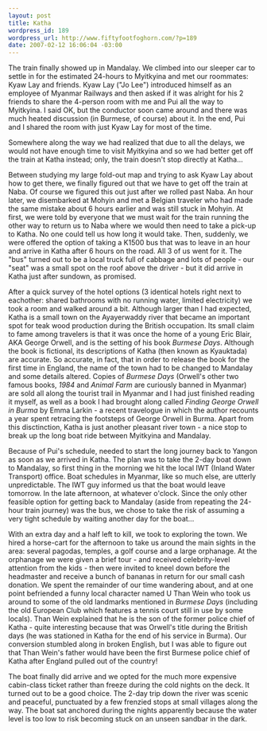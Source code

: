 ```yaml
--- 
layout: post
title: Katha
wordpress_id: 189
wordpress_url: http://www.fiftyfootfoghorn.com/?p=189
date: 2007-02-12 16:06:04 -03:00
---
```

The train finally showed up in Mandalay. We climbed into our sleeper car to settle in for the estimated 24-hours to Myitkyina and met our roommates: Kyaw Lay and friends. Kyaw Lay ("Jo Lee") introduced himself as an employee of Myanmar Railways and then asked if it was alright for his 2 friends to share the 4-person room with me and Pui all the way to Myitkyina. I said OK, but the conductor soon came around and there was much heated discussion (in Burmese, of course) about it. In the end, Pui and I shared the room with just Kyaw Lay for most of the time.

Somewhere along the way we had realized that due to all the delays, we would not have enough time to visit Myitkyina and so we had better get off the train at Katha instead; only, the train doesn't stop directly at Katha...

Between studying my large fold-out map and trying to ask Kyaw Lay about how to get there, we finally figured out that we have to get off the train at Naba. Of course we figured this out just after we rolled past Naba. An hour later, we disembarked at Mohyin and met a Belgian traveler who had made the same mistake about 6 hours earlier and was still stuck in Mohyin. At first, we were told by everyone that we must wait for the train running the other way to return us to Naba where we would then need to take a pick-up to Katha. No one could tell us how long it would take. Then, suddenly, we were offered the option of taking a K1500 bus that was to leave in an hour and arrive in Katha after 6 hours on the road. All 3 of us went for it. The "bus" turned out to be a local truck full of cabbage and lots of people - our "seat" was a small spot on the roof above the driver - but it did arrive in Katha just after sundown, as promised.

After a quick survey of the hotel options (3 identical hotels right next to eachother: shared bathrooms with no running water, limited electricity) we took a room and walked around a bit. Although larger than I had expected, Katha is a small town on the Ayayerwaddy river that became an important spot for teak wood production during the British occupation. Its small claim to fame among travelers is that it was once the home of a young Eric Blair, AKA George Orwell, and is the setting of his book <em>Burmese Days</em>. Although the book is fictional, its descriptions of Katha (then known as Kyauktada) are accurate. So accurate, in fact, that in order to release the book for the first time in England, the name of the town had to be changed to Mandalay and some details altered. Copies of <em>Burmese Days</em> (Orwell's other two famous books, <em>1984</em> and <em>Animal Farm</em> are curiously banned in Myanmar) are sold all along the tourist trail in Myanmar and I had just finished reading it myself, as well as a book I had brought along called <em>Finding George Orwell in Burma</em> by Emma Larkin - a recent travelogue in which the author recounts a year spent retracing the footsteps of George Orwell in Burma. Apart from this disctinction, Katha is just another pleasant river town - a nice stop to break up the long boat ride between Myitkyina and Mandalay.

Because of Pui's schedule, needed to start the long journey back to Yangon as soon as we arrived in Katha. The plan was to take the 2-day boat down to Mandalay, so first thing in the morning we hit the local IWT (Inland Water Transport) office. Boat schedules in Myanmar, like so much else, are utterly unpredictable. The IWT guy informed us that the boat would leave tomorrow. In the late afternoon, at whatever o'clock. Since the only other feasible option for getting back to Mandalay (aside from repeating the 24-hour train journey) was the bus, we chose to take the risk of assuming a very tight schedule by waiting another day for the boat...

With an extra day and a half left to kill, we took to exploring the town. We hired a horse-cart for the afternoon to take us around the main sights in the area: several pagodas, temples, a golf course and a large orphanage. At the orphanage we were given a brief tour - and received celebrity-level attention from the kids - then were invited to kneel down before the headmaster and receive a bunch of bananas in return for our small cash donation. We spent the remainder of our time wandering about, and at one point befriended a funny local character named U Than Wein who took us around to some of the old landmarks mentioned in <em>Burmese Days</em> (including the old European Club which features a tennis court still in use by some locals). Than Wein explained that he is the son of the former police chief of Katha - quite interesting because that was Orwell's title during the British days (he was stationed in Katha for the end of his service in Burma). Our conversion stumbled along in broken English, but I was able to figure out that Than Wein's father would have been the first Burmese police chief of Katha after England pulled out of the country!

The boat finally did arrive and we opted for the much more expensive cabin-class ticket rather than freeze during the cold nights on the deck. It turned out to be a good choice. The 2-day trip down the river was scenic and peaceful, punctuated by a few frenzied stops at small villages along the way. The boat sat anchored during the nights apparently because the water level is too low to risk becoming stuck on an unseen sandbar in the dark.
